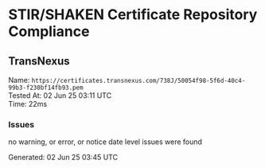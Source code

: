 # STIR/SHAKEN Certificate Repository Compliance

## TransNexus

Name: `https://certificates.transnexus.com/738J/50054f98-5f6d-40c4-99b3-f230bf14fb93.pem`\
Tested At: 02 Jun 25 03:11 UTC\
Time: 22ms

### Issues

no warning, or error, or notice date level issues were found

Generated: 02 Jun 25 03:45 UTC